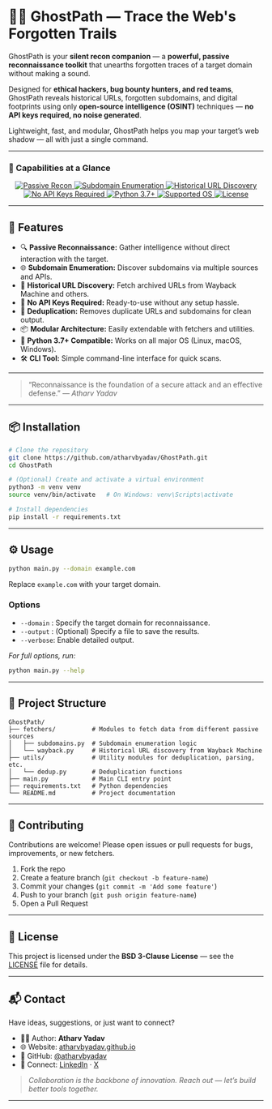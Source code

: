 # 🕵️‍♂️ GhostPath — Trace the Web's Forgotten Trails

GhostPath is your **silent recon companion** — a **powerful, passive reconnaissance toolkit** that unearths forgotten traces of a target domain without making a sound.

Designed for **ethical hackers, bug bounty hunters, and red teams**, GhostPath reveals historical URLs, forgotten subdomains, and digital footprints using only **open-source intelligence (OSINT)** techniques — **no API keys required, no noise generated**.

Lightweight, fast, and modular, GhostPath helps you map your target’s web shadow — all with just a single command.

---

### 🧩 Capabilities at a Glance

<p align="center">
  <a href="#">
    <img alt="Passive Recon" src="https://img.shields.io/badge/Passive_Recon-✔️-brightgreen?style=for-the-badge" />
  </a>
  <a href="#">
    <img alt="Subdomain Enumeration" src="https://img.shields.io/badge/Subdomain_Enumeration-✔️-blue?style=for-the-badge" />
  </a>
  <a href="#">
    <img alt="Historical URL Discovery" src="https://img.shields.io/badge/Historical_URL_Discovery-✔️-orange?style=for-the-badge" />
  </a>
  <a href="#">
    <img alt="No API Keys Required" src="https://img.shields.io/badge/No_API_Keys_Required-✔️-lightgrey?style=for-the-badge" />
  </a>
  <a href="https://www.python.org/downloads/">
    <img alt="Python 3.7+" src="https://img.shields.io/badge/Python-3.7+-blue.svg?style=for-the-badge&logo=python" />
  </a>
  <a href="#">
    <img alt="Supported OS" src="https://img.shields.io/badge/OS-Linux%20|%20macOS%20|%20Windows-lightgrey.svg?style=for-the-badge" />
  </a>
  <a href="https://opensource.org/licenses/BSD-3-Clause">
    <img alt="License" src="https://img.shields.io/badge/License-BSD%203--Clause-blue.svg?style=for-the-badge" />
  </a>
</p>

---

## 🚀 Features

- 🔍 **Passive Reconnaissance:** Gather intelligence without direct interaction with the target.
- 🌐 **Subdomain Enumeration:** Discover subdomains via multiple sources and APIs.
- 📜 **Historical URL Discovery:** Fetch archived URLs from Wayback Machine and others.
- 🔑 **No API Keys Required:** Ready-to-use without any setup hassle.
- 🧹 **Deduplication:** Removes duplicate URLs and subdomains for clean output.
- 📦 **Modular Architecture:** Easily extendable with fetchers and utilities.
- 🐍 **Python 3.7+ Compatible:** Works on all major OS (Linux, macOS, Windows).
- 🛠️ **CLI Tool:** Simple command-line interface for quick scans.

---
> “Reconnaissance is the foundation of a secure attack and an effective defense.”
> — *Atharv Yadav*
---

## 📦 Installation

```bash
# Clone the repository
git clone https://github.com/atharvbyadav/GhostPath.git
cd GhostPath

# (Optional) Create and activate a virtual environment
python3 -m venv venv
source venv/bin/activate   # On Windows: venv\Scripts\activate

# Install dependencies
pip install -r requirements.txt
````

---

## ⚙️ Usage

```bash
python main.py --domain example.com
```

Replace `example.com` with your target domain.

### Options

* `--domain` : Specify the target domain for reconnaissance.
* `--output` : (Optional) Specify a file to save the results.
* `--verbose`: Enable detailed output.

*For full options, run:*

```bash
python main.py --help
```

---

## 📂 Project Structure

```
GhostPath/
├── fetchers/          # Modules to fetch data from different passive sources
│   ├── subdomains.py  # Subdomain enumeration logic
│   └── wayback.py     # Historical URL discovery from Wayback Machine
├── utils/             # Utility modules for deduplication, parsing, etc.
│   └── dedup.py       # Deduplication functions
├── main.py            # Main CLI entry point
├── requirements.txt   # Python dependencies
└── README.md          # Project documentation
```

---

## 🤝 Contributing

Contributions are welcome! Please open issues or pull requests for bugs, improvements, or new fetchers.

1. Fork the repo
2. Create a feature branch (`git checkout -b feature-name`)
3. Commit your changes (`git commit -m 'Add some feature'`)
4. Push to your branch (`git push origin feature-name`)
5. Open a Pull Request

---

## 📜 License

This project is licensed under the **BSD 3-Clause License** — see the [LICENSE](LICENSE) file for details.

---

## 📬 Contact

Have ideas, suggestions, or just want to connect?

* 👨‍💻 Author: **Atharv Yadav**
* 🌐 Website: [atharvbyadav.github.io](https://atharvbyadav.github.io)
* 🐙 GitHub: [@atharvbyadav](https://github.com/atharvbyadav)
* 🧠 Connect: [LinkedIn](https://www.linkedin.com/in/atharvbyadav/) · [X](https://x.com/AtharvYadavB)

> *Collaboration is the backbone of innovation. Reach out — let’s build better tools together.*

---



